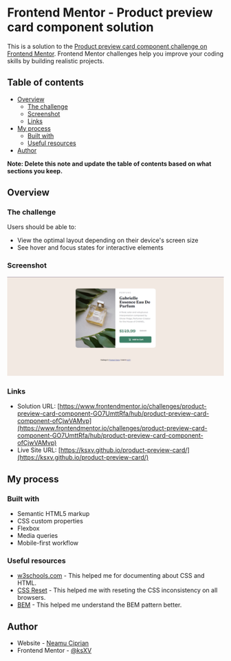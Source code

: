 # Frontend Mentor - Product preview card component solution

This is a solution to the [Product preview card component challenge on Frontend Mentor](https://www.frontendmentor.io/challenges/product-preview-card-component-GO7UmttRfa). Frontend Mentor challenges help you improve your coding skills by building realistic projects.

## Table of contents

- [Overview](#overview)
  - [The challenge](#the-challenge)
  - [Screenshot](#screenshot)
  - [Links](#links)
- [My process](#my-process)
  - [Built with](#built-with)
  - [Useful resources](#useful-resources)
- [Author](#author)

**Note: Delete this note and update the table of contents based on what sections you keep.**

## Overview

### The challenge

Users should be able to:

- View the optimal layout depending on their device's screen size
- See hover and focus states for interactive elements

### Screenshot

![](./design/screenshot.png)

### Links

- Solution URL: [https://www.frontendmentor.io/challenges/product-preview-card-component-GO7UmttRfa/hub/product-preview-card-component-ofCjwVAMvp](https://www.frontendmentor.io/challenges/product-preview-card-component-GO7UmttRfa/hub/product-preview-card-component-ofCjwVAMvp)
- Live Site URL: [https://ksxv.github.io/product-preview-card/](https://ksxv.github.io/product-preview-card/)

## My process

### Built with

- Semantic HTML5 markup
- CSS custom properties
- Flexbox
- Media queries
- Mobile-first workflow

### Useful resources

- [w3schools.com](https://www.w3schools.com/) - This helped me for documenting about CSS and HTML.
- [CSS Reset](https://meyerweb.com/eric/tools/css/reset/) - This helped me with reseting the CSS inconsistency on all browsers.
- [BEM](http://getbem.com/) - This helped me understand the BEM pattern better.

## Author

- Website - [Neamu Ciprian](https://ciprianneamu.netlify.app/)
- Frontend Mentor - [@ksXV](https://www.frontendmentor.io/profile/ksXV)

